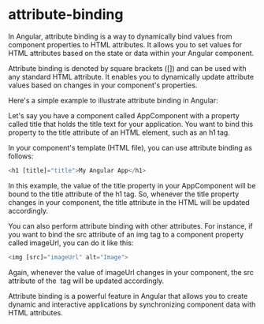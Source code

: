 # attribute-binding

In Angular, attribute binding is a way to dynamically bind values from component properties to HTML attributes. It allows you to set values for HTML attributes based on the state or data within your Angular component.

Attribute binding is denoted by square brackets ([]) and can be used with any standard HTML attribute. It enables you to dynamically update attribute values based on changes in your component's properties.

Here's a simple example to illustrate attribute binding in Angular:

Let's say you have a component called AppComponent with a property called title that holds the title text for your application. You want to bind this property to the title attribute of an HTML element, such as an h1 tag.

In your component's template (HTML file), you can use attribute binding as follows:
  
```typescript
<h1 [title]="title">My Angular App</h1>
```

In this example, the value of the title property in your AppComponent will be bound to the title attribute of the h1 tag. So, whenever the title property changes in your component, the title attribute in the HTML will be updated accordingly.

You can also perform attribute binding with other attributes. For instance, if you want to bind the src attribute of an img tag to a component property called imageUrl, you can do it like this:
  
```typescript
<img [src]="imageUrl" alt="Image">
```

Again, whenever the value of imageUrl changes in your component, the src attribute of the <img> tag will be updated accordingly.

Attribute binding is a powerful feature in Angular that allows you to create dynamic and interactive applications by synchronizing component data with HTML attributes.
